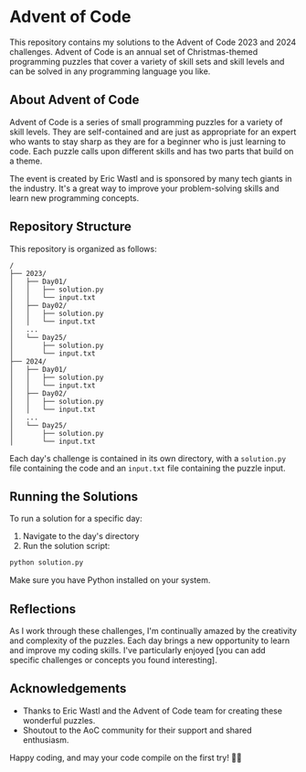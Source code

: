 # Advent of Code

This repository contains my solutions to the Advent of Code 2023 and 2024 challenges. Advent of Code is an annual set of Christmas-themed programming puzzles that cover a variety of skill sets and skill levels and can be solved in any programming language you like.

## About Advent of Code

Advent of Code is a series of small programming puzzles for a variety of skill levels. They are self-contained and are just as appropriate for an expert who wants to stay sharp as they are for a beginner who is just learning to code. Each puzzle calls upon different skills and has two parts that build on a theme.

The event is created by Eric Wastl and is sponsored by many tech giants in the industry. It's a great way to improve your problem-solving skills and learn new programming concepts.

## Repository Structure

This repository is organized as follows:

```
/
├── 2023/
│   ├── Day01/
│   │   ├── solution.py
│   │   └── input.txt
│   ├── Day02/
│   │   ├── solution.py
│   │   └── input.txt
│   ...
│   └── Day25/
│       ├── solution.py
│       └── input.txt
├── 2024/
│   ├── Day01/
│   │   ├── solution.py
│   │   └── input.txt
│   ├── Day02/
│   │   ├── solution.py
│   │   └── input.txt
│   ...
│   └── Day25/
│       ├── solution.py
│       └── input.txt
```

Each day's challenge is contained in its own directory, with a `solution.py` file containing the code and an `input.txt` file containing the puzzle input.

## Running the Solutions

To run a solution for a specific day:

1. Navigate to the day's directory
2. Run the solution script:

```bash
python solution.py
```

Make sure you have Python installed on your system.

## Reflections

As I work through these challenges, I'm continually amazed by the creativity and complexity of the puzzles. Each day brings a new opportunity to learn and improve my coding skills. I've particularly enjoyed [you can add specific challenges or concepts you found interesting].

## Acknowledgements

-   Thanks to Eric Wastl and the Advent of Code team for creating these wonderful puzzles.
-   Shoutout to the AoC community for their support and shared enthusiasm.

Happy coding, and may your code compile on the first try! 🎄🌟
